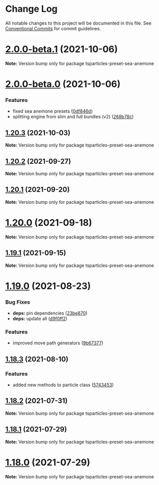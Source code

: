 # Change Log

All notable changes to this project will be documented in this file.
See [Conventional Commits](https://conventionalcommits.org) for commit guidelines.

# [2.0.0-beta.1](https://github.com/matteobruni/tsparticles/compare/tsparticles-preset-sea-anemone@2.0.0-beta.0...tsparticles-preset-sea-anemone@2.0.0-beta.1) (2021-10-06)

**Note:** Version bump only for package tsparticles-preset-sea-anemone





# [2.0.0-beta.0](https://github.com/matteobruni/tsparticles/compare/tsparticles-preset-sea-anemone@1.20.3...tsparticles-preset-sea-anemone@2.0.0-beta.0) (2021-10-06)


### Features

* fixed sea anemone presets ([0df846d](https://github.com/matteobruni/tsparticles/commit/0df846d81b736b38f8e920b207ab973811695622))
* splitting engine from slim and full bundles (v2) ([268b78c](https://github.com/matteobruni/tsparticles/commit/268b78c12d6c54069893d27643cfe7a30f3be777))





## [1.20.3](https://github.com/matteobruni/tsparticles/compare/tsparticles-preset-sea-anemone@1.20.2...tsparticles-preset-sea-anemone@1.20.3) (2021-10-03)

**Note:** Version bump only for package tsparticles-preset-sea-anemone





## [1.20.2](https://github.com/matteobruni/tsparticles/compare/tsparticles-preset-sea-anemone@1.20.1...tsparticles-preset-sea-anemone@1.20.2) (2021-09-27)

**Note:** Version bump only for package tsparticles-preset-sea-anemone





## [1.20.1](https://github.com/matteobruni/tsparticles/compare/tsparticles-preset-sea-anemone@1.20.0...tsparticles-preset-sea-anemone@1.20.1) (2021-09-20)

**Note:** Version bump only for package tsparticles-preset-sea-anemone





# [1.20.0](https://github.com/matteobruni/tsparticles/compare/tsparticles-preset-sea-anemone@1.19.1...tsparticles-preset-sea-anemone@1.20.0) (2021-09-18)

**Note:** Version bump only for package tsparticles-preset-sea-anemone





## [1.19.1](https://github.com/matteobruni/tsparticles/compare/tsparticles-preset-sea-anemone@1.19.0...tsparticles-preset-sea-anemone@1.19.1) (2021-09-15)

**Note:** Version bump only for package tsparticles-preset-sea-anemone





# [1.19.0](https://github.com/matteobruni/tsparticles/compare/tsparticles-preset-sea-anemone@1.18.3...tsparticles-preset-sea-anemone@1.19.0) (2021-08-23)


### Bug Fixes

* **deps:** pin dependencies ([23be870](https://github.com/matteobruni/tsparticles/commit/23be8708d698e1e37a18f2ed292cbccffb0f1e47))
* **deps:** update all ([d9f0ff2](https://github.com/matteobruni/tsparticles/commit/d9f0ff2f8c4ac269aaad5077492746e3da8fb422))


### Features

* improved move path generators ([9b67377](https://github.com/matteobruni/tsparticles/commit/9b67377f9208a005b122e312ad4ad3c95a50deb7))





## [1.18.3](https://github.com/matteobruni/tsparticles/compare/tsparticles-preset-sea-anemone@1.18.2...tsparticles-preset-sea-anemone@1.18.3) (2021-08-10)


### Features

* added new methods to particle class ([5743453](https://github.com/matteobruni/tsparticles/commit/5743453906001569f262888aa54539ad4e1463ac))





## [1.18.2](https://github.com/matteobruni/tsparticles/compare/tsparticles-preset-sea-anemone@1.18.1...tsparticles-preset-sea-anemone@1.18.2) (2021-07-31)

**Note:** Version bump only for package tsparticles-preset-sea-anemone





## [1.18.1](https://github.com/matteobruni/tsparticles/compare/tsparticles-preset-sea-anemone@1.18.0...tsparticles-preset-sea-anemone@1.18.1) (2021-07-29)

**Note:** Version bump only for package tsparticles-preset-sea-anemone





# [1.18.0](https://github.com/matteobruni/tsparticles/compare/tsparticles-preset-sea-anemone@1.17.0...tsparticles-preset-sea-anemone@1.18.0) (2021-07-29)

**Note:** Version bump only for package tsparticles-preset-sea-anemone

